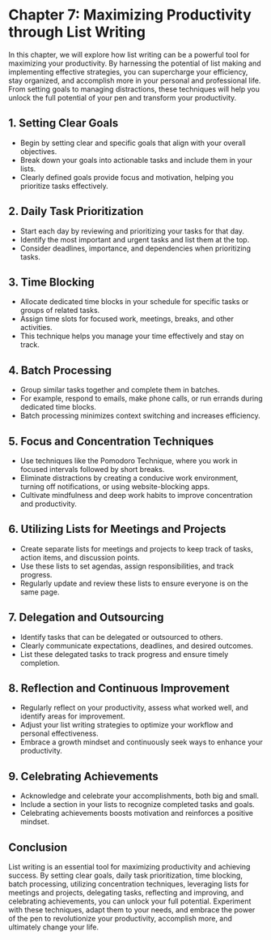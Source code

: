 Chapter 7: Maximizing Productivity through List Writing
=======================================================

In this chapter, we will explore how list writing can be a powerful tool for maximizing your productivity. By harnessing the potential of list making and implementing effective strategies, you can supercharge your efficiency, stay organized, and accomplish more in your personal and professional life. From setting goals to managing distractions, these techniques will help you unlock the full potential of your pen and transform your productivity.

**1. Setting Clear Goals**
--------------------------

* Begin by setting clear and specific goals that align with your overall objectives.
* Break down your goals into actionable tasks and include them in your lists.
* Clearly defined goals provide focus and motivation, helping you prioritize tasks effectively.

**2. Daily Task Prioritization**
--------------------------------

* Start each day by reviewing and prioritizing your tasks for that day.
* Identify the most important and urgent tasks and list them at the top.
* Consider deadlines, importance, and dependencies when prioritizing tasks.

**3. Time Blocking**
--------------------

* Allocate dedicated time blocks in your schedule for specific tasks or groups of related tasks.
* Assign time slots for focused work, meetings, breaks, and other activities.
* This technique helps you manage your time effectively and stay on track.

**4. Batch Processing**
-----------------------

* Group similar tasks together and complete them in batches.
* For example, respond to emails, make phone calls, or run errands during dedicated time blocks.
* Batch processing minimizes context switching and increases efficiency.

**5. Focus and Concentration Techniques**
-----------------------------------------

* Use techniques like the Pomodoro Technique, where you work in focused intervals followed by short breaks.
* Eliminate distractions by creating a conducive work environment, turning off notifications, or using website-blocking apps.
* Cultivate mindfulness and deep work habits to improve concentration and productivity.

**6. Utilizing Lists for Meetings and Projects**
------------------------------------------------

* Create separate lists for meetings and projects to keep track of tasks, action items, and discussion points.
* Use these lists to set agendas, assign responsibilities, and track progress.
* Regularly update and review these lists to ensure everyone is on the same page.

**7. Delegation and Outsourcing**
---------------------------------

* Identify tasks that can be delegated or outsourced to others.
* Clearly communicate expectations, deadlines, and desired outcomes.
* List these delegated tasks to track progress and ensure timely completion.

**8. Reflection and Continuous Improvement**
--------------------------------------------

* Regularly reflect on your productivity, assess what worked well, and identify areas for improvement.
* Adjust your list writing strategies to optimize your workflow and personal effectiveness.
* Embrace a growth mindset and continuously seek ways to enhance your productivity.

**9. Celebrating Achievements**
-------------------------------

* Acknowledge and celebrate your accomplishments, both big and small.
* Include a section in your lists to recognize completed tasks and goals.
* Celebrating achievements boosts motivation and reinforces a positive mindset.

**Conclusion**
--------------

List writing is an essential tool for maximizing productivity and achieving success. By setting clear goals, daily task prioritization, time blocking, batch processing, utilizing concentration techniques, leveraging lists for meetings and projects, delegating tasks, reflecting and improving, and celebrating achievements, you can unlock your full potential. Experiment with these techniques, adapt them to your needs, and embrace the power of the pen to revolutionize your productivity, accomplish more, and ultimately change your life.
